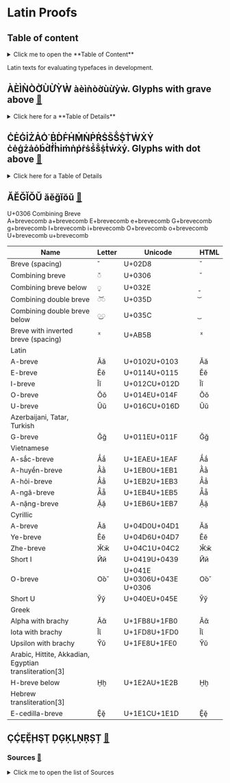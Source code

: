 
# Latin Proofs  
  
##  Table of content
<details>
  <summary>Click me to open the **Table of Content**</summary>  
  
+ <a id=tc_src></a>Sources [:arrows_counterclockwise:](#src)  
+ <a id=tc_graveabove></a>ÀÈÌǸÒỜÙỪỲẀ àèìǹòờùừỳẁ. Glyphs with grave above [:arrows_counterclockwise:](#graveabove)  
+ <a id=tc_dotabove></a>ĊĖĠİŻȦȮ˙ḂḊḞḢṀṄṖṘṠṤṦṨṪẆẊẎ ċėġżȧȯḃḋḟḣiṁṅṗṙṡṥṧṩṫẇẋẏ. Glyphs with dot above [:arrows_counterclockwise:](#dotabove)  
+ <a id=tc_breve></a>ĂĔĞĬŎŬ ăĕğĭŏŭ. Glyphs with breve [:arrows_counterclockwise:](#breve)  
+ <a id=tc_cedilla></a>ÇḈȨḜḨŞŢ ḐĢĶĻŅŖȘȚ çḉȩḝḩşţ ḑģķļņŗșț. Glyphs with cedilla and comma below [:arrows_counterclockwise:](#cedilla)  
</details>    
  
Latin texts for evaluating typefaces in development.  
  
## <a id=graveabove></a>ÀÈÌǸÒỜÙỪỲẀ àèìǹòờùừỳẁ. Glyphs with grave above [:arrows_counterclockwise:](#tc_graveabove)   
  
<details>
  <summary>Click here for a **Table of Details**</summary>  
      
| Code | Char | Image | Name Canonical decomposition | Code | Char | Image | Name Canonical decomposition |    
|:---- |:---- |:---- |:---- |:---- |:---- |:---- |:---- |  
| 00C0 | À |  | Latin Capital Letter A with Grave Above | 00E0 | à |  | Latin Small Letter A with Grave Above | 
| 00C8 | È |  | Latin Capital Letter E with Grave Above | 00E8 | è |  | Latin Small Letter E with Grave Above |
| 00CC | Ì |  | Latin Capital Letter I with Grave Above | 00EC | ì |  | Latin Small Letter I with Grave Above |
| 01F8 | Ǹ |  | Latin Capital Letter N with Grave Above | 01F9 | ǹ |  | Latin Small Letter n with Grave Above |
| 00D2 | Ò |  | Latin Capital Letter O with Grave Above | 00F2 | ò |  | Latin Small Letter O with Grave Above |
| 1EDC | Ờ |  | Latin Capital Letter O with Horn and Grave Above | 1EDD | ờ |  | Latin Small Letter O with Horn and Grave Above |
| 00D9 | Ù |  | Latin Capital Letter U with Grave Above | 00F9 | ù |  | Latin Small Letter U with Grave Above |
| 1EEA | Ừ |  | Latin Capital Letter U with Horn and Grave Above | 1EEB | ừ | Latin Small Letter U with Horn and Grave Above |  |
| 1EF2 | Ỳ |  | Latin Capital Letter Y with Grave Above | 1EF3 | ỳ |  | Latin Small Letter Y with Grave Above |
| 1E80 | Ẁ |  | Latin Capital Letter W with Grave Above | 1E81 | ẁ |  | Latin Small Letter W with Grave Above |
</details>  
  
## <a id=dotabove></a>ĊĖĠİŻȦȮ˙ḂḊḞḢṀṄṖṘṠṤṦṨṪẆẊẎ ċėġżȧȯḃḋḟḣiṁṅṗṙṡṥṧṩṫẇẋẏ. Glyphs with dot above [:arrows_counterclockwise:](#tc_dotabove)   
  
<details>
  <summary>Click here for a Table of Details</summary>  
      
| Code | Char | Image | Name Canonical decomposition | Code | Char | Image | Name Canonical decomposition |    
|:---- |:---- |:---- |:---- |:---- |:---- |:---- |:---- |  
| 010A | Ċ |  | Latin Capital Letter C with Dot Above | 010B | ċ |  | Latin Small Letter C with Dot Above | 
| 0116 | Ė |  | Latin Capital Letter E with Dot Above | 0117 | ė |  | Latin Small Letter E with Dot Above |
| 0120 | Ġ |  | Latin Capital Letter G with Dot Above | 0121 | ġ |  | Latin Small Letter G with Dot Above |
| 0130 | İ |  | Latin Capital Letter I with Dot Above |  |  |  |  |
| 017B | Ż |  | Latin Capital Letter Z with Dot Above | 017C | ż |  | Latin Small Letter Z with Dot Above |
| 0226 | Ȧ |  | Latin Capital Letter A with Dot Above | 0227 | ȧ |  | Latin Small Letter A with Dot Above |
| 022E | Ȯ |  | Latin Capital Letter O with Dot Above | 022F | ȯ |  | Latin Small Letter O with Dot Above |
| 02D9 | ˙ |  | Dot Above |  |  |  |  |
| 1E02 | Ḃ |  | Latin Capital Letter B with Dot Above | 1E03 | ḃ |  | Latin Small Letter B with Dot Above |
| 1E0A | Ḋ |  | Latin Capital Letter D with Dot Above | 1E0B | ḋ |  | Latin Small Letter D with Dot Above |
| 1E1E | Ḟ |  | Latin Capital Letter F with Dot Above | 1E1F | ḟ |  | Latin Small Letter F with Dot Above |
| 1E22 | Ḣ |  | Latin Capital Letter H with Dot Above | 1E23 | ḣ |  | Latin Small Letter H with Dot Above |
| 1E40 | Ṁ |  | Latin Capital Letter M with Dot Above | 1E41 | ṁ |  | Latin Small Letter M with Dot Above |
| 1E44 | Ṅ |  | Latin Capital Letter N with Dot Above | 1E45 | ṅ |  | Latin Small Letter N with Dot Above |
| 1E56 | Ṗ |  | Latin Capital Letter P with Dot Above | 1E57 | ṗ |  | Latin Small Letter P with Dot Above |
| 1E58 | Ṙ |  | Latin Capital Letter R with Dot Above | 1E59 | ṙ |  | Latin Small Letter R with Dot Above |
| 1E60 | Ṡ |  | Latin Capital Letter S with Dot Above | 1E69 | ṡ |  | Latin Small Letter S with Dot Above |
| 1E64 | Ṥ |  | Latin Capital Letter S with Acute and Dot Above | 1E65 | ṥ |  | Latin Small Letter S with Acute and Dot Above |
| 1E66 | Ṧ |  | Latin Capital Letter S with Caron and Dot Above | 1E67 | ṧ |  | Latin Small Letter S with Caron and Dot Above |
| 1E68 | Ṩ |  | Latin Capital Letter S with Dot Below and Dot Above | 1E69 | ṩ |  | Latin Small Letter S with Dot Below and Dot Above |
| 1E6A | Ṫ |  | Latin Capital Letter T with Dot Above | 1E6B | ṫ |  | Latin Small Letter T with Dot Above |
| 1E86 | Ẇ |  | Latin Capital Letter W with Dot Above | 1E87 | ẇ |  | Latin Small Letter W with Dot Above |
| 1E8A | Ẋ |  | Latin Capital Letter X with Dot Above | 1E8B | ẋ |  | Latin Small Letter X with Dot Above |
| 1E8E | Ẏ |  | Latin Capital Letter Y with Dot Above | 1E8F | ẏ |  | Latin Small Letter Y with Dot Above |
| 1E9B | ẛ |  | Latin Small Letter Long S with Dot Above |  |  |  |  |  
</details>  
  

## <a id=breve></a>ĂĔĞĬŎŬ ăĕğĭŏŭ [:arrows_counterclockwise:](#tc_breve)  
U+0306 Combining Breve  
A+brevecomb a+brevecomb E+brevecomb e+brevecomb G+brevecomb g+brevecomb I+brevecomb i+brevecomb O+brevecomb o+brevecomb U+brevecomb u+brevecomb  

| Name | Letter | Unicode | HTML  |
| --- | --- | --- | --- |
| Breve (spacing)  | ˘ | U+02D8 | ˘  |
| Combining breve  | ◌̆ | U+0306 | ̆  |
| Combining breve below  | ◌̮ | U+032E | ̮  |
| Combining double breve  | ◌͝◌ | U+035D | ͝  |
| Combining double breve below  | ◌͜◌ | U+035C | ͜  |
| Breve with inverted breve (spacing)  | ꭛ | U+AB5B | ꭛  |
| Latin  |
| A-breve  | Ăă | U+0102U+0103 | Ăă  |
| E-breve  | Ĕĕ | U+0114U+0115 | Ĕĕ  |
| I-breve  | Ĭĭ  | U+012CU+012D | Ĭĭ  |
| O-breve  | Ŏŏ | U+014EU+014F | Ŏŏ  |
| U-breve  | Ŭŭ | U+016CU+016D | Ŭŭ  |
| Azerbaijani, Tatar, Turkish  |
| G-breve  | Ğğ | U+011EU+011F | Ğğ  |
| Vietnamese  |
| A-sắc-breve  | Ắắ  | U+1EAEU+1EAF | Ắắ  |
| A-huyền-breve  | Ằằ  | U+1EB0U+1EB1 | Ằằ  |
| A-hỏi-breve  | Ẳẳ | U+1EB2U+1EB3 | Ẳẳ  |
| A-ngã-breve  | Ẵẵ | U+1EB4U+1EB5 | Ẵẵ  |
| A-nặng-breve  | Ặặ | U+1EB6U+1EB7 | Ặặ  |
| Cyrillic  |
| A-breve  | Ӑӑ | U+04D0U+04D1 | Ӑӑ  |
| Ye-breve  | Ӗӗ | U+04D6U+04D7 | Ӗӗ  |
| Zhe-breve  | Ӂӂ | U+04C1U+04C2 | Ӂӂ  |
| Short I  | Йй | U+0419U+0439 | Йй  |
| O-breve  | О̆о̆ | U+041E U+0306U+043E U+0306 | О̆о̆  |
| Short U  | Ўў | U+040EU+045E | Ўў  |
| Greek  |
| Alpha with brachy  | Ᾰᾰ | U+1FB8U+1FB0 | Ᾰᾰ  |
| Iota with brachy  | Ῐῐ | U+1FD8U+1FD0 | Ῐῐ  |
| Upsilon with brachy  | Ῠῠ | U+1FE8U+1FE0 | Ῠῠ  |
| Arabic, Hittite, Akkadian, Egyptian transliteration[3]  |
| H-breve below  | Ḫḫ | U+1E2AU+1E2B | Ḫḫ  |
| Hebrew transliteration[3]  |
| E-cedilla-breve  | Ḝḝ | U+1E1CU+1E1D | Ḝḝ  |  
  
  
## <a id=cedilla></a>ÇḈȨḜḨŞŢ ḐĢĶĻŅŖȘȚ [:arrows_counterclockwise:](#tc_cedilla)  
  
### <a id=src></a>Sources [:arrows_counterclockwise:](#tc_src)  
    
<details>
  <summary>Click me to open the list of Sources</summary>  
  
+ Jonathan Hoefler. [Proofs](https://github.com/hoeflerco/proofs)  
+ Jonathan Hoefler. [Text for Proofing Fonts](https://www.typography.com/blog/text-for-proofing-fonts)  
+ Jonathan Hoefler. [How to Proof a Typeface](https://jonathanhoefler.com/articles/how-to-proof-a-typeface)  
+ Kostas Bartsokas. [Basic Latin minimum kerning pairs](https://github.com/kosbarts/Basic_Latin_minimum_kerning_pairs)  
+ Kostas Bartsokas. [Global Tests](https://github.com/kosbarts/Commissioner/tree/master/documentation/proofs/Global%20Tests)  
+ Kostas Bartsokas. [Style Tests](https://github.com/kosbarts/Commissioner/tree/master/documentation/proofs/Style%20Tests)  
+ Wikipedia. [Diacritic](https://en.wikipedia.org/wiki/Diacritic)  
+ J.C. Wells. [Orthographic diacritics and multilingual computing](https://www.phon.ucl.ac.uk/home/wells/dia/diacritics-revised.htm) 
+ Filip Blažek. [Diacritics](http://diacritics.typo.cz/index.php?id=1) 
+ Type.Today. [Cyrillic on Google Fonts: transitional serifs](https://type.today/en/journal/transitional)  
+ Type.Today. [Cyrillic on Google Fonts: Old-Style Serifs](https://type.today/en/journal/old-style)  
+ Type.Today. [Cyrillic on Google Fonts: Geometric Sans](https://type.today/en/journal/geo)  
+ Type.Today. [Cyrillic on Google Fonts: Humanist Sans](https://type.today/en/journal/humanist)  
+ Type.Today. [Cyrillic on Google Fonts: Neo-Grotesques](https://type.today/en/journal/neo)  
+ Christoph Koeberlin. [Designing Latin S](https://github.com/koeberlin/Designing-Latin-S)  
+ r12a. [Latin. Script links](https://r12a.github.io/scripts/links.html?iso=Latn)  
+ r12a. [Latin & Diacritic](https://r12a.github.io/pickers/latn-all/)  
</details>  
  